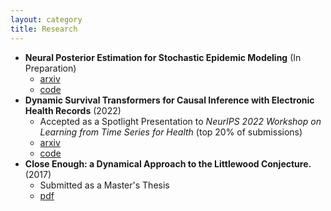 ```yaml
---
layout: category
title: Research
---
```


- **Neural Posterior Estimation for Stochastic Epidemic Modeling** (In Preparation)
    - [arxiv](https://arxiv.org/pdf/2412.12967)
    - [code](https://github.com/epibayes/np-epid)
- **Dynamic Survival Transformers for Causal Inference with Electronic Health Records** (2022)
    - Accepted as a Spotlight Presentation to *NeurIPS 2022 Workshop on Learning from Time Series for Health* (top 20% of submissions)
    - [arxiv](https://arxiv.org/abs/2210.15417)
    - [code](https://github.com/prob-ml/DynST)
- **Close Enough: a Dynamical Approach to the Littlewood Conjecture.** (2017)
    - Submitted as a Master's Thesis
    - [pdf](https://digitalcollections.wesleyan.edu/object/ir-2470)

